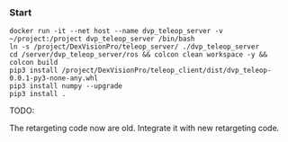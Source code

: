 

### Start

```shell
docker run -it --net host --name dvp_teleop_server -v ~/project:/project dvp_teleop_server /bin/bash
ln -s /project/DexVisionPro/teleop_server/ ./dvp_teleop_server
cd /server/dvp_teleop_server/ros && colcon clean workspace -y && colcon build
pip3 install /project/DexVisionPro/teleop_client/dist/dvp_teleop-0.0.1-py3-none-any.whl
pip3 install numpy --upgrade
pip3 install . 
```

TODO:

The retargeting code now are old. Integrate it with new retargeting code.